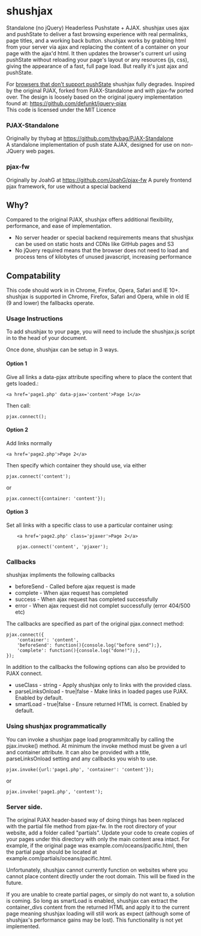 # shushjax #

Standalone (no jQuery) Headerless Pushstate + AJAX. 
shushjax uses ajax and pushState to deliver a fast browsing experience with real permalinks, page titles, and a working back button. shushjax works by grabbing html from your server via ajax and replacing the content of a container on your page with the ajax'd html. It then updates the browser's current url using pushState without reloading your page's layout or any resources (js, css), giving the appearance of a fast, full page load. But really it's just ajax and pushState.

For [browsers that don't support pushState](http://caniuse.com/#search=pushstate) shushjax fully degrades.
Inspired by the original PJAX, forked from PJAX-Standalone and with pjax-fw ported over. 
The design is loosely based on the original jquery implementation found at: https://github.com/defunkt/jquery-pjax  
This code is licensed under the MIT Licence

### PJAX-Standalone ###
Originally by thybag at https://github.com/thybag/PJAX-Standalone  
A standalone implementation of push state AJAX, designed for use on non-JQuery web pages.

### pjax-fw ###
Originally by JoahG at https://github.com/JoahG/pjax-fw
A purely frontend pjax framework, for use without a special backend

## Why? ##
Compared to the original PJAX, shushjax offers additional flexibility, performance, and ease of implementation. 
* No server header or special backend requirements means that shushjax can be used on static hosts and CDNs like GitHub pages and S3
* No jQuery required means that the browser does not need to load and process tens of kilobytes of unused javascript, increasing performance

## Compatability ##
This code should work in in Chrome, Firefox, Opera, Safari and IE 10+. 
shushjax is supported in Chrome, Firefox, Safari and Opera, while in old IE (9 and lower) the fallbacks operate.

### Usage Instructions

To add shushjax to your page, you will need to include the shushjax.js script in to the head of your document.

Once done, shushjax can be setup in 3 ways. 

#### Option 1
Give all links a data-pjax attribute specifing where to place the content that gets loaded.:

    <a href='page1.php' data-pjax='content'>Page 1</a>

Then call:

	pjax.connect();

#### Option 2
Add links normally

	<a href='page2.php'>Page 2</a>
	
Then specify which container they should use, via either

	pjax.connect('content');

or

	pjax.connect({container: 'content'});

#### Option 3
Set all links with a specific class to use a particular container using:

```
	<a href='page2.php' class='pjaxer'>Page 2</a>
```

```
	pjax.connect('content', 'pjaxer');
```	

### Callbacks

shushjax impliments the following callbacks 

* beforeSend - Called before ajax request is made
* complete - When ajax request has completed
* success - When ajax request has completed successfully
* error - When ajax request did not complet successfully (error 404/500 etc)

The callbacks are specified as part of the original pjax.connect method:

	pjax.connect({
		'container': 'content',
		'beforeSend': function(){console.log("before send");},
		'complete': function(){console.log("done!");},
	});

In addition to the callbacks the following options can also be provided to PJAX connect.

* useClass - string - Apply shushjax only to links with the provided class.
* parseLinksOnload - true|false - Make links in loaded pages use PJAX. Enabled by default.
* smartLoad - true|false - Ensure returned HTML is correct. Enabled by default.

### Using shushjax programmatically

You can invoke a shushjax page load programmitcally by calling the pjax.invoke() method.
At minimum the invoke method must be given a url and container attribute. It can also
be provided with a title, parseLinksOnload setting and any callbacks you wish to use.

	pjax.invoke({url:'page1.php', 'container': 'content'});

or
	
	pjax.invoke('page1.php', 'content');

### Server side.

The original PJAX header-based way of doing things has been replaced with the partial file method from pjax-fw. In the root directory of your website, add a folder called "partials". Update your code to create copies of your pages under this directory with only the main content area intact. For example, if the original page was example.com/oceans/pacific.html, then the partial page should be located at example.com/partials/oceans/pacific.html. 

Unfortunately, shushjax cannot currently function on websites where you cannot place content directly under the root domain. This will be fixed in the future. 

If you are unable to create partial pages, or simply do not want to, a solution is coming. So long as smartLoad is enabled, shushjax can extract the container_divs content from the returned HTML and apply it to the current page meaning shushjax loading will still work as expect (although some of shushjax's performance gains may be lost). This functionality is not yet implemented. 
